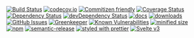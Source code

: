 [![Build Status](https://secure.travis-ci.org/arlac77/svelte-log-view.png)](http://travis-ci.org/arlac77/svelte-log-view)
[![codecov.io](http://codecov.io/github/arlac77/svelte-log-view/coverage.svg?branch=master)](http://codecov.io/github/arlac77/svelte-log-view?branch=master)
[![Commitizen friendly](https://img.shields.io/badge/commitizen-friendly-brightgreen.svg)](http://commitizen.github.io/cz-cli/)
[![Coverage Status](https://coveralls.io/repos/arlac77/svelte-log-view/badge.svg)](https://coveralls.io/r/arlac77/svelte-log-view)
[![Dependency Status](https://david-dm.org/arlac77/svelte-log-view.svg)](https://david-dm.org/arlac77/svelte-log-view)
[![devDependency Status](https://david-dm.org/arlac77/svelte-log-view/dev-status.svg)](https://david-dm.org/arlac77/svelte-log-view#info=devDependencies)
[![docs](http://inch-ci.org/github/arlac77/svelte-log-view.svg?branch=master)](http://inch-ci.org/github/arlac77/svelte-log-view)
[![downloads](http://img.shields.io/npm/dm/svelte-log-view.svg?style=flat-square)](https://npmjs.org/package/svelte-log-view)
[![GitHub Issues](https://img.shields.io/github/issues/arlac77/svelte-log-view.svg?style=flat-square)](https://github.com/arlac77/svelte-log-view/issues)
[![Greenkeeper](https://badges.greenkeeper.io/arlac77/svelte-log-view.svg)](https://greenkeeper.io/)
[![Known Vulnerabilities](https://snyk.io/test/github/arlac77/svelte-log-view/badge.svg)](https://snyk.io/test/github/arlac77/svelte-log-view)
[![minified size](https://badgen.net/bundlephobia/min/svelte-log-view)](https://bundlephobia.com/result?p=svelte-log-view)
[![npm](https://img.shields.io/npm/v/svelte-log-view.svg)](https://www.npmjs.com/package/svelte-log-view)
[![semantic-release](https://img.shields.io/badge/%20%20%F0%9F%93%A6%F0%9F%9A%80-semantic--release-e10079.svg)](https://github.com/arlac77/svelte-log-view)
[![styled with prettier](https://img.shields.io/badge/styled_with-prettier-ff69b4.svg)](https://github.com/prettier/prettier)
[![Svelte v3](https://img.shields.io/badge/svelte-v3-orange.svg)](https://svelte.dev)
